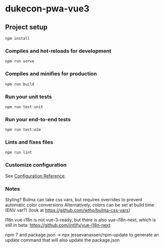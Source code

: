 # dukecon-pwa-vue3

## Project setup
```
npm install
```

### Compiles and hot-reloads for development
```
npm run serve
```

### Compiles and minifies for production
```
npm run build
```

### Run your unit tests
```
npm run test:unit
```

### Run your end-to-end tests
```
npm run test:e2e
```

### Lints and fixes files
```
npm run lint
```

### Customize configuration
See [Configuration Reference](https://cli.vuejs.org/config/).


### Notes
Styling? 
Bulma can take css vars, but requires overrides to prevent automatic color conversions
Alternatively, colors can be set at build time (ENV var?)
(look at https://github.com/wtho/bulma-css-vars)

I18n
vue-i18n is not vue-3-ready, but there is also vue-i18n-next, which is still in beta: https://github.com/intlify/vue-i18n-next

npm 7 and package.json -> npx jessevanassen/npm-update to generate an update command that will also update the package.json 